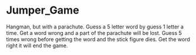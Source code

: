 # Jumper_Game
Hangman, but with a parachute. Guess a 5 letter word by guess 1 letter a time. Get a word wrong and a part of the parachute will be lost. Guess 5 times wrong before getting the word and the stick figure dies. Get the word right it will end the game.
